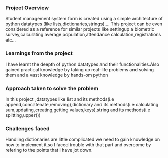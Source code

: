 ### Project Overview

 Student management system form is created using a simple architecture of python datatypes (like lists,dictionaries,strings)....
This project can be even considered as a reference for similar projects like settingup a biometric survey,calculating average population,attendance calculation,registrations etc...


### Learnings from the project

 I have learnt the deepth of python datatypes and their functionalities.Also gained practical knowledge by taking up real-life problems and solving them and a vast knowledge by hands-om python


### Approach taken to solve the problem

 In this project ,datatypes like list and its methods(i.e append,concatenate,removing),dictionary and its methods(i.e calculating sum,updating,creating,getting values,keys),string and its methods(i.e splitting,upper())


### Challenges faced

 Handling dictionaries are little complicated.we need to gain knowledge on  how to implement it,so I faced trouble with that part and overcome by refering to the points that I have jot down.


